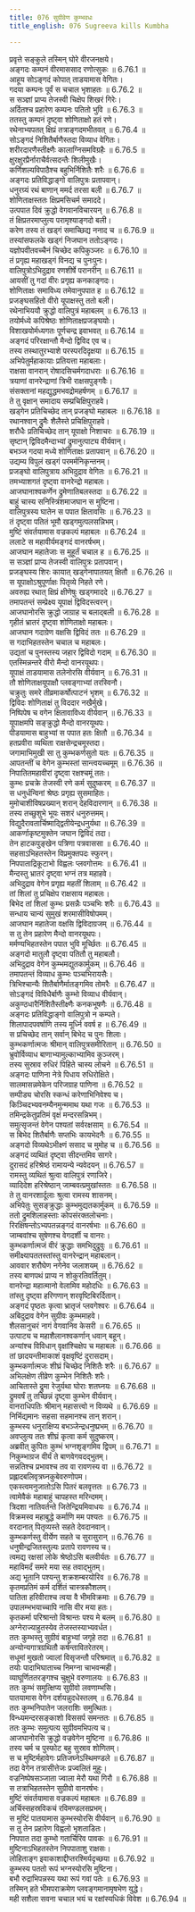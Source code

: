 ```yaml
---
title: 076 सुग्रीवेण कुम्भवधः
title_english: 076 Sugreeva kills Kumbha

---
```

<div class="audioEmbed"  caption="श्रीराम-हरिसीताराममूर्ति-घनपाठिभ्यां वचनम्" src="https://archive.org/download/Ramayana-recitation-Sriram-harisItArAmamUrti-Ghanapaati-v2/Kanda_6/Kanda_6_YK-076-Sugreeva_kills_Kumbha_0.mp3"></div>

प्रवृत्ते सङ्कुले तस्मिन् घोरे वीरजनक्षये।  
अङ्गदः कम्पनं वीरमाससाद रणोत्सुकः ॥ 6.76.1 ॥   
आहूय सोऽङ्गदं कोपात् ताडयामास वेगितः।  
गदया कम्पनः पूर्वं स चचाल भृशाहतः ॥ 6.76.2 ॥   
स सञ्ज्ञां प्राप्य तेजस्वी चिक्षेप शिखरं गिरेः।  
अर्दितश्च प्रहारेण कम्पनः पतितो भुवि ॥ 6.76.3 ॥   
ततस्तु कम्पनं दृष्ट्वा शोणिताक्षो हतं रणे।  
रथेनाभ्यपतत् क्षिप्रं तत्राङ्गदमभीतवत् ॥ 6.76.4 ॥   
सोऽङ्गदं निशितैर्बाणैस्तदा विव्याध वेगितः।  
शरीरदारणैस्तीक्ष्णैः कालाग्निसमविग्रहैः ॥ 6.76.5 ॥   
क्षुरक्षुरप्रैर्नाराचैर्वत्सदन्तैः शिलीमुखैः।  
कर्णिशल्यविपाठैश्च बहुभिर्निशितैः शरैः ॥ 6.76.6 ॥   
अङ्गदः प्रतिविद्धाङ्गो वालिपुत्रः प्रतापवान्।  
धनुरग्र्यं रथं बाणान् ममर्द तरसा बली ॥ 6.76.7 ॥   
शोणिताक्षस्ततः क्षिप्रमसिचर्म समाददे।  
उत्पपात दिवं क्रुद्धो वेगवानविचारयन् ॥ 6.76.8 ॥   
तं क्षिप्रतरमाप्लुत्य परामृश्याङ्गदो बली।  
करेण तस्य तं खड्गं समाच्छिद्य ननाद च ॥ 6.76.9 ॥   
तस्यांसफलके खड्गं निजघान ततोऽङ्गदः।  
यज्ञोपवीतवच्चैनं चिच्छेद कपिकुञ्जरः ॥ 6.76.10 ॥   
तं प्रगृह्य महाखड्गं विनद्य च पुनःपुनः।  
वालिपुत्रोऽभिदुद्राव रणशीर्षे परानरीन् ॥ 6.76.11 ॥   
आयसीं तु गदां वीरः प्रगृह्य कनकाङ्गदः।  
शोणिताक्षः समाविध्य तमेवानुपपात ह ॥ 6.76.12 ॥   
प्रजङ्घसहितो वीरो यूपाक्षस्तु ततो बली।  
रथेनाभिययौ क्रुद्धो वालिपुत्रं महाबलम् ॥ 6.76.13 ॥   
तयोर्मध्ये कपिश्रेष्ठः शोणिताक्षप्रजङ्घयोः।  
विशाखयोर्मध्यगतः पूर्णचन्द्र इवाभवत् ॥ 6.76.14 ॥   
अङ्गदं परिरक्षान्तौ मैन्दो द्विविद एव च।  
तस्य तस्थातुरभ्याशे परस्परदिदृक्षया ॥ 6.76.15 ॥   
अभिपेतुर्महाकायाः प्रतियत्ता महाबलाः।  
राक्षसा वानरान् रोषादसिचर्मगदाधराः ॥ 6.76.16 ॥   
त्रयाणां वानरेन्द्राणां त्रिभी राक्षसपुङ्गवैः।  
संसक्तानां महद्युद्धमभवद्रोमहर्षणम् ॥ 6.76.17 ॥   
ते तु वृक्षान् समादाय सम्प्रचिक्षिपुराहवे।  
खड्गेन प्रतिचिच्छेद तान् प्रजङ्घो महाबलः ॥ 6.76.18 ॥   
रथानश्वान् द्रुमैः शैलैस्ते प्रचिक्षिपुराहवे।  
शरौधैः प्रतिचिच्छेद तान् यूपाक्षो निशाचरः ॥ 6.76.19 ॥   
सृष्टान् द्विविदमैन्दाभ्यां द्रुमानुत्पाट्य वीर्यवान्।  
बभञ्ज गदया मध्ये शोणिताक्षः प्रतापवान् ॥ 6.76.20 ॥   
उद्यम्य विपुलं खड्गं परमर्मनिकृन्तनम्।  
प्रजङ्घो वालिपुत्राय अभिदुद्राव वेगितः ॥ 6.76.21 ॥   
तमभ्याशगतं दृष्ट्वा वानरेन्द्रो महाबलः।  
आजघानाश्वकर्णेन द्रुमेणातिबलस्तदा ॥ 6.76.22 ॥   
बाहुं चास्य सनिस्त्रिंशमाजघान स मुष्टिना।  
वालिपुत्रस्य घातेन स पपात क्षितावसिः ॥ 6.76.23 ॥   
तं दृष्ट्वा पतितं भूमौ खड्गमुत्पलसन्निभम्।  
मुष्टिं संवर्तयामास वज्रकल्पं महाबलः ॥ 6.76.24 ॥   
ललाटे स महावीर्यमङ्गदं वानरर्षभम्।  
आजघान महातेजाः स मुहूर्तं चचाल ह ॥ 6.76.25 ॥   
स सञ्ज्ञां प्राप्य तेजस्वी वालिपुत्रः प्रतापवान्।  
प्रजङ्घस्य शिरः कायात् खड्गेनापातयत् क्षितौ ॥ 6.76.26 ॥   
स यूपाक्षोऽश्रुपूर्णाक्षः पितृव्ये निहते रणे।  
अवरुह्य रथात् क्षिप्रं क्षीणेषुः खड्गमाददे ॥ 6.76.27 ॥   
तमापतन्तं सम्प्रेक्ष्य यूपाक्षं द्विविदस्त्वरन्।  
आजघानोरसि क्रुद्धो जाग्राह च बलाद्बली ॥ 6.76.28 ॥   
गृहीतं भ्रातरं दृष्ट्वा शोणिताक्षो महाबलः।  
आजघान गदाग्रेण वक्षसि द्विविदं ततः ॥ 6.76.29 ॥   
स गदाभिहतस्तेन चचाल च महाबलः।  
उद्यतां च पुनस्तस्य जहार द्विविदो गदाम् ॥ 6.76.30 ॥   
एतस्मिन्नन्तरे वीरो मैन्दो वानरयूथपः।  
यूपाक्षं ताडयामास तलेनोरसि वीर्यवान् ॥ 6.76.31 ॥   
तौ शोणिताक्षयूपाक्षौ प्लवङ्गाभ्यां तरस्विनौ।  
चक्रुतुः समरे तीव्रमाकर्षोत्पाटनं भृशम् ॥ 6.76.32 ॥   
द्विविदः शोणिताक्षं तु विददार नखैर्मुखे।  
निष्पिपेष च वगेन क्षितावाविध्य वीर्यवान् ॥ 6.76.33 ॥   
यूपाक्षमपि सङ्क्रुद्धो मैन्दो वानरयूथपः।  
पीडयामास बाहुभ्यां स पपात हतः क्षितौ ॥ 6.76.34 ॥   
हतप्रवीरा व्यथिता राक्षसेन्द्रचमूस्तदा।  
जगामाभिमुखी सा तु कुम्भकर्णसुतो यतः ॥ 6.76.35 ॥   
आपतन्तीं च वेगेन कुम्भस्तां सान्त्वयच्चमूम् ॥ 6.76.36 ॥   
निपातितमहावीरां दृष्ट्वा रक्षश्चमूं ततः।  
कुम्भः प्रचक्रे तेजस्वी रणे कर्म सुदुष्करम् ॥ 6.76.37 ॥   
स धनुर्धन्विनां श्रेष्ठः प्रगृह्य सुसमाहितः।  
मुमोचाशीविषप्रख्यान् शरान् देहविदारणान् ॥ 6.76.38 ॥   
तस्य तच्छुशुभे भूयः सशरं धनुरुत्तमम्।  
विद्युदैरावतार्चिष्माद्द्वितीयेन्द्रधनुर्यथा ॥ 6.76.39 ॥   
आकर्णाकृष्टमुक्तेन जघान द्विविदं तदा।  
तेन हाटकपुङ्खेन पत्रिणा पत्रवाससा ॥ 6.76.40 ॥   
सहसाऽभिहतस्तेन विप्रमुक्तपदः स्फुरन्।  
निपपाताद्रिकूटाभो विह्वलः प्लवगोत्तमः ॥ 6.76.41 ॥   
मैन्दस्तु भ्रातरं दृष्ट्वा भग्नं तत्र महाहवे।  
अभिदुद्राव वेगेन प्रगृह्य महतीं शिलाम् ॥ 6.76.42 ॥   
तां शिलां तु प्रचिक्षेप राक्षसाय महाबलः।  
बिभेद तां शिलां कुम्भः प्रसन्नैः पञ्चभिः शरैः ॥ 6.76.43 ॥   
सन्धाय चान्यं सुमुखं शरमासीविषोपमम्।  
आजघान महातेजा वक्षसि द्विविदाग्रजम् ॥ 6.76.44 ॥   
स तु तेन प्रहारेण मैन्दो वानरयूथपः।  
मर्मण्यभिहतस्तेन पपात भुवि मूर्च्छितः ॥ 6.76.45 ॥   
अङ्गदो मातुलौ दृष्ट्वा पतितौ तु महाबलौ।  
अभिदुद्राव वेगेन कुम्भमद्युतकार्मुकम् ॥ 6.76.46 ॥   
तमापतन्तं विव्याध कुम्भः पञ्चभिरायसैः।  
त्रिभिश्चान्यैः शितैर्बाणैर्मातङ्गमिव तोमरैः ॥ 6.76.47 ॥   
सोऽङ्गदं विविधैर्बाणैः कुम्भो विव्याध वीर्यवान्।  
अकुण्ठधारैर्निशितैस्तीक्ष्णैः कनकभूषणैः ॥ 6.76.48 ॥   
अङ्गदः प्रतिविद्धाङ्गो वालिपुत्रो न कम्पते।  
शिलापादपवर्षाणि तस्य मूर्ध्नि ववर्ष ह ॥ 6.76.49 ॥   
स प्रचिच्छेद तान् सर्वान् बिभेद च पुनः शिलाः।  
कुम्भकर्णात्मजः श्रीमान् वालिपुत्रसमीरितान् ॥ 6.76.50 ॥   
भ्रुवोर्विव्याध बाणाभ्यामुल्काभ्यामिव कुञ्जरम्।  
तस्य सुस्राव रुधिरं पिहिते चास्य लोचने ॥ 6.76.51 ॥   
अङ्गदः पाणिना नेत्रे पिधाय रुधिरोक्षिते।  
सालमासन्नमेकेन परिजग्राह पाणिना ॥ 6.76.52 ॥   
सम्पीड्य चोरसि स्कन्धं करेणाभिनिवेश्य च।  
किञ्चिदभ्यवनम्यैनमुन्ममाथ यथा गजः ॥ 6.76.53 ॥   
तमिन्द्रकेतुप्रतिमं वृक्षं मन्दरसन्निभम्।  
समुत्सृजन्तं वेगेन पश्यतां सर्वरक्षसाम् ॥ 6.76.54 ॥   
स बिभेद शितैर्बाणैः सप्तभिः कायभेदनैः ॥ 6.76.55 ॥   
अङ्गदो विव्यथेऽभीक्ष्णं ससाद च मुमोह च ॥ 6.76.56 ॥   
अङ्गदं व्यथितं दृष्ट्वा सीदन्तमिव सागरे।  
दुरासदं हरिश्रेष्ठं रामायन्ये न्यवेदयन् ॥ 6.76.57 ॥   
रामस्तु व्यथितं श्रुत्वा वालिपुत्रं रणाजिरे।  
व्यादिदेश हरिश्रेष्ठान् जाम्बवत्प्रमुखांस्ततः ॥ 6.76.58 ॥   
ते तु वानरशार्दूलाः श्रुत्वा रामस्य शासनम्।  
अभिपेतुः सुसङ्क्रुद्धाः कुम्भमुद्यतकार्मुकम् ॥ 6.76.59 ॥   
ततो द्रुमशिलाहस्ताः कोपसंरक्तलोचनाः।  
रिरक्षिषन्तोऽभ्यपतन्नङ्गदं वानरर्षभाः ॥ 6.76.60 ॥   
जाम्बवांश्च सुषेणश्च वेगदर्शी च वानरः।  
कुम्भकर्णात्मजं वीरं क्रुद्धाः समभिदुद्रुवुः ॥ 6.76.61 ॥   
समीक्ष्यापततस्तांस्तु वानरेन्द्रान् महाबलान्।  
आववार शरौघेण नगेनेव जलाशयम् ॥ 6.76.62 ॥   
तस्य बाणपथं प्राप्य न शोकुरतिवर्तितुम्।  
वानरेन्द्रा महात्मानो वेलामिव महोदधिः ॥ 6.76.63 ॥   
तांस्तु दृष्ट्वा हरिगणान् शरवृष्टिबिरर्दितान्।  
अङ्गदं पृष्ठतः कृत्वा भ्रातृजं प्लवगेश्वरः ॥ 6.76.64 ॥   
अबिदुद्राव वेगेन सुग्रीवः कुम्भमाहवे।  
शैलसानुचरं नागं वेगवानिव केसरी ॥ 6.76.65 ॥   
उत्पाट्य च महाशैलानश्वकर्णान् धवान् बहून्।  
अन्यांश्च विविधान् वृक्षांश्चिक्षेप च महाबलः ॥ 6.76.66 ॥   
तां छादयन्तीमाकाशं वृक्षवृष्टिं दुरासदाम्।  
कुम्भकर्णात्मजः शीघ्रं चिच्छेद निशितैः शरैः ॥ 6.76.67 ॥   
अभिलक्षेण तीव्रेण कुम्भेन निशितैः शरैः।  
आचितास्ते द्रुमा रेजुर्यथा घोराः शतघ्नयः ॥ 6.76.68 ॥   
द्रुमवर्षं तु तच्छिन्नं दृष्ट्वा कुम्भेन वीर्यवान्।  
वानराधिपतिः श्रीमान् महासत्त्वो न विव्यथे ॥ 6.76.69 ॥   
निर्भिद्यमानः सहसा सहमानश्च तान् शरान्।  
कुम्भस्य धनुराक्षिप्य बभञ्जेन्द्रधनुष्प्रभम् ॥ 6.76.70 ॥   
अवप्लुत्य ततः शीघ्रं कृत्वा कर्म सुदुष्करम्।  
अब्रवीत् कुपितः कुम्भं भग्नशृङ्गमिव द्विपम् ॥ 6.76.71 ॥   
निकुम्भाग्रज वीर्यं ते बाणवेगवदद्भुतम्।  
सन्नतिश्च प्रभावश्च तव वा रावणस्य वा ॥ 6.76.72 ॥   
प्रह्लादबलिवृत्रघ्नकुबेवरुणोपम।  
एकस्त्वमनुजातोऽसि पितरं बलवृत्ततः ॥ 6.76.73 ॥   
त्वामेवैकं महाबाहुं चापहस्त मरिन्दमम्।  
त्रिदशा नातिवर्तन्ते जितेन्द्रियमिवाधयः ॥ 6.76.74 ॥   
विक्रमस्व महाबुद्धे कर्माणि मम पश्यतः ॥ 6.76.75 ॥   
वरदानात् पितृव्यस्ते सहते देवदानवान्।  
कुम्भकर्णस्तु वीर्येण सहते च सुरासुरान् ॥ 6.76.76 ॥   
धनुषीन्द्रजितस्तुल्यः प्रतापे रावणस्य च।  
त्वमद्य रक्षसां लोके श्रेष्ठोऽसि बलवीर्यतः ॥ 6.76.77 ॥   
महाविमर्दं समरे मया सह तवाद्भुतम्।  
अद्य भूतानि पश्यन्तु शक्रशम्बरयोरिव ॥ 6.76.78 ॥   
कृतमप्रतिमं कर्म दर्शितं चास्त्रकौशलम्।  
पातिता हरिवीराश्च त्वया वै भीमविक्रमाः ॥ 6.76.79 ॥   
उपालम्भभयाच्चापि नासि वीर मया हतः।  
कृतकर्मा परिश्रान्तो विश्रान्तः पश्य मे बलम् ॥ 6.76.80 ॥   
अग्नेराज्याहुतस्येव तेजस्तस्याभ्यवर्धत।  
ततः कुम्भस्तु सुग्रीवं बाहुभ्यां जगृहे तदा ॥ 6.76.81 ॥   
अन्योन्यगात्रग्रथितौ कर्षन्तावितरेतरम्।  
सधूमां मुखतो ज्वालां विसृजन्तौ परिश्रमात् ॥ 6.76.82 ॥   
तयोः पादाभिघाताच्च निमग्ना चाभवन्मही।  
व्याघूर्णिततरङ्गश्च चुक्षुभे वरुणालयः ॥ 6.76.83 ॥   
ततः कुम्भं समुत्क्षिप्य सुग्रीवो लवणाम्भसि।  
पातयामास वेगेन दर्शयन्नुदधेस्तलम् ॥ 6.76.84 ॥   
ततः कुम्भनिपातेन जलराशिः समुत्थितः।  
विन्ध्यमन्दरसङ्काशो विससर्प समन्ततः ॥ 6.76.85 ॥   
ततः कुम्भः समुत्पत्य सुग्रीवमभिपत्य च।  
आजघानोरसि क्रुद्धो वज्रवेगेन मुष्टिना ॥ 6.76.86 ॥   
तस्य चर्म च पुस्फोट बहु सुस्राव शोणितम्।  
स च मुष्टिर्महावेगः प्रतिजघ्नेऽस्थिमण्डले ॥ 6.76.87 ॥   
तदा वेगेन तत्रासीत्तेजः प्रज्वलितं मुहुः।  
वज्रनिष्पेषसञ्जाता ज्वाला मेरौ यथा गिरौ ॥ 6.76.88 ॥   
स तत्राभिहतस्तेन सुग्रीवो वानरर्षभः।  
मुष्टिं संवर्तयामास वज्रकल्पं महाबलः ॥ 6.76.89 ॥   
अर्चिस्सहस्रविकचं रविमण्डलसप्रभम्।  
स मुष्टिं पातयामास कुम्भस्योरसि वीर्यवान् ॥ 6.76.90 ॥   
स तु तेन प्रहारेण विह्वलो भृशताडितः।  
निपपात तदा कुम्भो गतार्चिरिव पावकः ॥ 6.76.91 ॥   
मुष्टिनाऽभिहतस्तेन निपपाताशु राक्षसः।  
लोहिताङ्ग इवाकाशाद्दीप्तरश्मिर्यदृच्छया ॥ 6.76.92 ॥   
कुम्भस्य पततो रूपं भग्नस्योरसि मुष्टिना।  
बभौ रुद्राभिपन्नस्य यथा रूपं गवां पतेः ॥ 6.76.93 ॥   
तस्मिन् हते भीमपराक्रमेण प्लवङ्गमानामृषभेण युद्धे।  
मही सशैला सवना चचाल भयं च रक्षांस्यधिकं विवेश ॥ 6.76.94 ॥   
